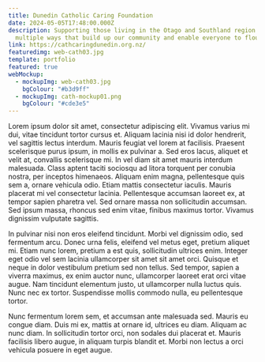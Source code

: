 ```yaml
---
title: Dunedin Catholic Caring Foundation
date: 2024-05-05T17:48:00.000Z
description: Supporting those living in the Otago and Southland region in
  multiple ways that build up our community and enable everyone to flourish
link: https://cathcaringdunedin.org.nz/
featuredimg: web-cath03.jpg
template: portfolio
featured: true
webMockup:
  - mockupImg: web-cath03.jpg
    bgColour: "#b3d9ff"
  - mockupImg: cath-mockup01.png
    bgColour: "#cde3e5"
---
```

Lorem ipsum dolor sit amet, consectetur adipiscing elit. Vivamus varius mi dui, vitae tincidunt tortor cursus et. Aliquam lacinia nisi id dolor hendrerit, vel sagittis lectus interdum. Mauris feugiat vel lorem at facilisis. Praesent scelerisque purus ipsum, in mollis ex pulvinar a. Sed eros lacus, aliquet et velit at, convallis scelerisque mi. In vel diam sit amet mauris interdum malesuada. Class aptent taciti sociosqu ad litora torquent per conubia nostra, per inceptos himenaeos. Aliquam enim magna, pellentesque quis sem a, ornare vehicula odio. Etiam mattis consectetur iaculis. Mauris placerat mi vel consectetur lacinia. Pellentesque accumsan laoreet ex, at tempor sapien pharetra vel. Sed ornare massa non sollicitudin accumsan. Sed ipsum massa, rhoncus sed enim vitae, finibus maximus tortor. Vivamus dignissim vulputate sagittis.

In pulvinar nisi non eros eleifend tincidunt. Morbi vel dignissim odio, sed fermentum arcu. Donec urna felis, eleifend vel metus eget, pretium aliquet mi. Etiam nunc lorem, pretium a est quis, sollicitudin ultrices enim. Integer eget odio vel sem lacinia ullamcorper sit amet sit amet orci. Quisque et neque in dolor vestibulum pretium sed non tellus. Sed tempor, sapien a viverra maximus, ex enim auctor nunc, ullamcorper laoreet erat orci vitae augue. Nam tincidunt elementum justo, ut ullamcorper nulla luctus quis. Nunc nec ex tortor. Suspendisse mollis commodo nulla, eu pellentesque tortor.

Nunc fermentum lorem sem, et accumsan ante malesuada sed. Mauris eu congue diam. Duis mi ex, mattis at ornare id, ultrices eu diam. Aliquam ac nunc diam. In sollicitudin tortor orci, non sodales dui placerat et. Mauris facilisis libero augue, in aliquam turpis blandit et. Morbi non lectus a orci vehicula posuere in eget augue.
